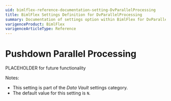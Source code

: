 ```yaml
---
uid: bimlflex-reference-documentation-setting-DvParallelProcessing
title: BimlFlex Settings Definition for DvParallelProcessing
summary: Documentation of settings option within BimlFlex for DvParallelProcessing
varigenceProduct: BimlFlex
varigenceArticleType: Reference
---
```


# Pushdown Parallel Processing

PLACEHOLDER for future functionality

Notes:

* This setting is part of the *Data Vault* settings category.
* The default value for this setting is `N`.